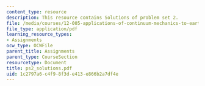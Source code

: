 ```yaml
---
content_type: resource
description: This resource contains Solutions of problem set 2.
file: /media/courses/12-005-applications-of-continuum-mechanics-to-earth-atmospheric-and-planetary-sciences-spring-2006/1c2797a6c4f98f3de413e866b2a7df4e_ps2_solutions.pdf
file_type: application/pdf
learning_resource_types:
- Assignments
ocw_type: OCWFile
parent_title: Assignments
parent_type: CourseSection
resourcetype: Document
title: ps2_solutions.pdf
uid: 1c2797a6-c4f9-8f3d-e413-e866b2a7df4e
---
```

